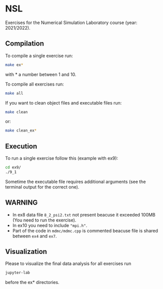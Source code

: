 # NSL
Exercises for the Numerical Simulation Laboratory course (year: 2021/2022).


## Compilation

To compile a single exercise run:
```bash
make ex*
```
with * a number between 1 and 10.

To compile all exercises run:
```bash
make all
```
If you want to clean object files and executable files run:
```bash
make clean
```
or:
```bash
make clean_ex*
```


## Execution

To run a single exercise follow this (example with ex9):
```bash
cd ex9/
./9_1 
```
Sometime the executable file requires additional arguments (see the terminal output for the correct one).


## WARNING

- In ex8 data file `8_2_psi2.txt` not present beacuse it exceeded 100MB (You need to run the exercise).
- In ex10 you need to include `"mpi.h"`.
- Part of the code in `mdmc/mdmc.cpp` is commented beacuse file is shared between `ex4` and `ex7`.


## Visualization

Please to visualize the final data analysis for all exercises run
```bash
jupyter-lab
```
before the ex* directories.
